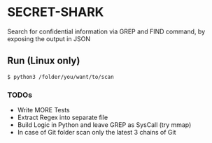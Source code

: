 # SECRET-SHARK
Search for confidential information via GREP and FIND command, by exposing the output in JSON

## Run (Linux only)

```sh
$ python3 /folder/you/want/to/scan
```

### TODOs

 - Write MORE Tests
 - Extract Regex into separate file
 - Build Logic in Python and leave GREP as SysCall (try mmap)
 - In case of Git folder scan only the latest 3 chains of Git


